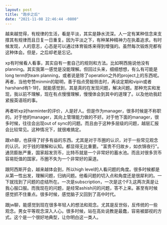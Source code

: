 ```yaml
---
layout: post
title: "跑步之后"
date: "2021-11-08 22:46:44 -0800"
---
```


越来越觉得，有规律的生活，看是平淡，其实是静水流深。人一定有某种信念来支撑其有规律而且日复一日重复。因为平淡之下，有种某种精神力在执着追求。有时候发现，人的意志，心态是可以通过体育锻炼来得到增强的。虽然每次锻炼完都有这种体会。但是，之后却老是忘记。

xp有时候看人看事，其实自有一套自己的规则和方法。比如啊西施说他没有planning。其实我第一感觉是没能理解。但回过头来，细细想想，有么有可能是long term的team planning，或者说是除了operation之外的project上的东西呢。再者，当他夸赞minmin的聪明，善于指点旁敲侧击时，再谈定期和vipin或者harshand有1-1时，就能感觉到，其是真的在发现问题，解决问题。那种充实和发现，我以前不理解，现在有点慢慢理解，慢慢体会到其中的道理了。以及他劝我赶紧报英语班的事。

再者听xp对harminter的评价，人是好人。但是作为manager，很多时候是不称职的。对于他的manager，其向上管理能力做的不好。对于他下面的manager，很多时候，往往会出现out of sync的问题。而且由于这种多层级的问题，越层汇报会比较常见。这种情况下，就很难搞定。

跟xh聊，也获得了好多有益的东西。尤其是对于币圈的认识，对于一些常见观念的认识。对于钱的理解和认知。都显得无比重要。"富贵不归故乡，如衣锦夜行"。通货膨胀严重，国家超发货币，比特币就是一个非常好的蓄水池。而且对很多货币容易贬值的国家，币圈不失为一个非常好的渠道。

跟阿西斯开会，越来越体会到，所以high level的人看问题的角度。很多时候都是从第一性出发，理解问题，归纳问题。他看问题的切入点和角度还是很犀利的。一下就找到了问题的症结所在。一次是subscription，一次是这个F3,这两次真是让我心服口服。而我现在的问题，是经常ashish问的问题，答不上来。甚至有时候感觉抓不住重点。很多时候，感觉脑子又回到了高中时代。

跟jw聊，能感觉到现在很多年轻人的想法和观念。尤其是反世俗，反传统的一些观念。男女平等观念深入人心。很多时候，站在高处说教是最蠢，容易被鄙视的方式。这个是一个很好地典型，让你明白这一类人。
